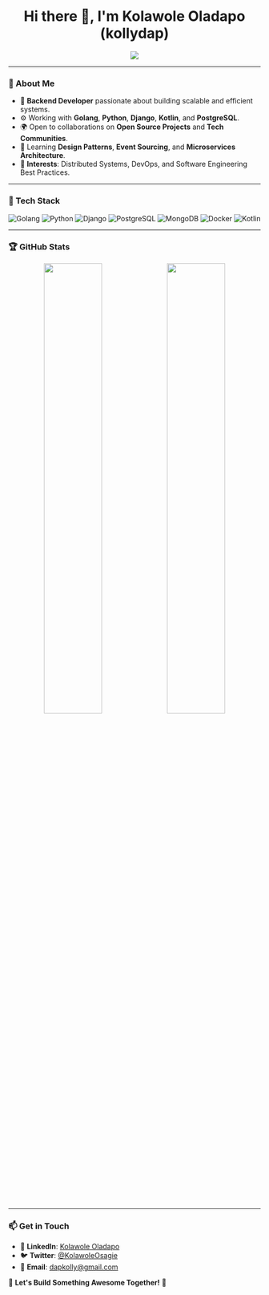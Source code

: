 <h1 align="center">Hi there 👋, I'm Kolawole Oladapo (kollydap)</h1>

<p align="center">
  <img src="https://readme-typing-svg.herokuapp.com?color=F7C530&size=22&center=true&vCenter=true&width=500&lines=Backend+Engineer;Android+Developer;Lifelong+Learner" />
</p>

---

### 🚀 About Me  
- 👀 **Backend Developer** passionate about building scalable and efficient systems.  
- ⚙️ Working with **Golang**, **Python**, **Django**, **Kotlin**, and **PostgreSQL**.  
- 🌍 Open to collaborations on **Open Source Projects** and **Tech Communities**.  
- 🧠 Learning **Design Patterns**, **Event Sourcing**, and **Microservices Architecture**.  
- 🎯 **Interests**: Distributed Systems, DevOps, and Software Engineering Best Practices.  

---

### 🔧 Tech Stack  
![Golang](https://img.shields.io/badge/Golang-%2300ADD8.svg?style=for-the-badge&logo=go&logoColor=white)
![Python](https://img.shields.io/badge/Python-%233776AB.svg?style=for-the-badge&logo=python&logoColor=white)
![Django](https://img.shields.io/badge/Django-%23092E20.svg?style=for-the-badge&logo=django&logoColor=white)
![PostgreSQL](https://img.shields.io/badge/PostgreSQL-%234169E1.svg?style=for-the-badge&logo=postgresql&logoColor=white)
![MongoDB](https://img.shields.io/badge/MongoDB-%2347A248.svg?style=for-the-badge&logo=mongodb&logoColor=white)
![Docker](https://img.shields.io/badge/Docker-%230db7ed.svg?style=for-the-badge&logo=docker&logoColor=white)
![Kotlin](https://img.shields.io/badge/Kotlin-%230095D5.svg?style=for-the-badge&logo=kotlin&logoColor=white)

---

### 🏆 GitHub Stats  
<p align="center">
  <img src="https://github-readme-stats.vercel.app/api?username=kollydap&show_icons=true&theme=tokyonight" width="48%" />
  <img src="https://github-readme-streak-stats.herokuapp.com/?user=kollydap&theme=tokyonight" width="48%" />
</p>

---

### 📫 Get in Touch  
- 🔗 **LinkedIn**: [Kolawole Oladapo](https://www.linkedin.com/in/oladapo-kolawole-osagie-864315185)  
- 🐦 **Twitter**: [@KolawoleOsagie](https://x.com/KolawoleOsagie)  
- 📧 **Email**: dapkolly@gmail.com  

🚀 **Let's Build Something Awesome Together!** 🚀

